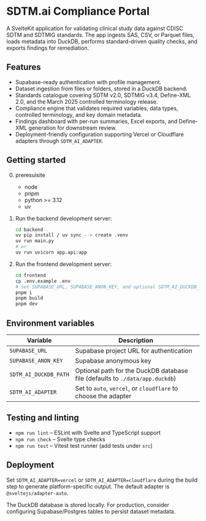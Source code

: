 # SDTM.ai Compliance Portal

A SvelteKit application for validating clinical study data against CDISC SDTM and SDTMIG standards. The app ingests SAS, CSV, or Parquet files, loads metadata into DuckDB, performs standard-driven quality checks, and exports findings for remediation.

## Features

- Supabase-ready authentication with profile management.
- Dataset ingestion from files or folders, stored in a DuckDB backend.
- Standards catalogue covering SDTM v2.0, SDTMIG v3.4, Define-XML 2.0, and the March 2025 controlled terminology release.
- Compliance engine that validates required variables, data types, controlled terminology, and key domain metadata.
- Findings dashboard with per-run summaries, Excel exports, and Define-XML generation for downstream review.
- Deployment-friendly configuration supporting Vercel or Cloudflare adapters through `SDTM_AI_ADAPTER`.

## Getting started

0. preresuisite
   - node
   - pnpm
   - python >= 3.12
   - uv
  
1. Run the backend development server:

   ```bash
   cd backend
   uv pip install / uv sync --> create .venv
   uv run main.py
   # or
   uv run uvicorn app.api:app
   ```

2. Run the frontend development server:

   ```bash
   cd frontend
   cp .env.example .env
   # set SUPABASE_URL, SUPABASE_ANON_KEY, and optional SDTM_AI_DUCKDB_PATH
   pnpm i
   pnpm build
   pnpm dev
   ```

## Environment variables

| Variable | Description |
| --- | --- |
| `SUPABASE_URL` | Supabase project URL for authentication |
| `SUPABASE_ANON_KEY` | Supabase anonymous key |
| `SDTM_AI_DUCKDB_PATH` | Optional path for the DuckDB database file (defaults to `./data/app.duckdb`) |
| `SDTM_AI_ADAPTER` | Set to `auto`, `vercel`, or `cloudflare` to choose the adapter |

## Testing and linting

- `npm run lint` – ESLint with Svelte and TypeScript support
- `npm run check` – Svelte type checks
- `npm run test` – Vitest test runner (add tests under `src`)

## Deployment

Set `SDTM_AI_ADAPTER=vercel` or `SDTM_AI_ADAPTER=cloudflare` during the build step to generate platform-specific output. The default adapter is `@sveltejs/adapter-auto`.

The DuckDB database is stored locally. For production, consider configuring Supabase/Postgres tables to persist dataset metadata.
